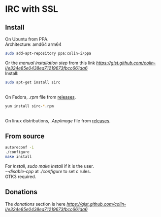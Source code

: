 # IRC with SSL

## Install
On Ubuntu from PPA.\
Architecture: amd64 arm64
```sh
sudo add-apt-repository ppa:colin-i/ppa
```
Or the *manual installation step* from this link *https://gist.github.com/colin-i/e324e85e0438ed71219673fbcc661da6* \
Install:
```sh
sudo apt-get install sirc
```
\
On Fedora, <i>.rpm</i> file from [releases](https://github.com/colin-i/irc-ssl/releases).
```sh
yum install sirc-*.rpm
```
\
On linux distributions, <i>.AppImage</i> file from [releases](https://github.com/colin-i/irc-ssl/releases).

## From source
```sh
autoreconf -i
./configure
make install
```
For *install*, *sudo make install* if it is the user.\
*\-\-disable\-cpp* at *./configure* to set c rules.\
GTK3 required.

## Donations
The *donations* section is here
*https://gist.github.com/colin-i/e324e85e0438ed71219673fbcc661da6*
